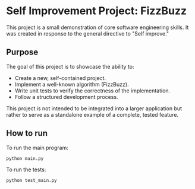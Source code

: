 # Self Improvement Project: FizzBuzz

This project is a small demonstration of core software engineering skills. It was created in response to the general directive to "Self improve."

## Purpose

The goal of this project is to showcase the ability to:

*   Create a new, self-contained project.
*   Implement a well-known algorithm (FizzBuzz).
*   Write unit tests to verify the correctness of the implementation.
*   Follow a structured development process.

This project is not intended to be integrated into a larger application but rather to serve as a standalone example of a complete, tested feature.

## How to run

To run the main program:
```bash
python main.py
```

To run the tests:
```bash
python test_main.py
```